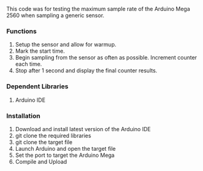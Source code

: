 This code was for testing the maximum sample rate of the Arduino Mega 2560 when sampling a generic sensor.

### Functions
1. Setup the sensor and allow for warmup.
2. Mark the start time.
3. Begin sampling from the sensor as often as possible.  Increment counter each time.
4. Stop after 1 second and display the final counter results.

### Dependent Libraries
1. Arduino IDE

### Installation
1. Download and install latest version of the Arduino IDE
2. git clone the required libraries
3. git clone the target file
4. Launch Arduino and open the target file
5. Set the port to target the Arduino Mega
6. Compile and Upload
